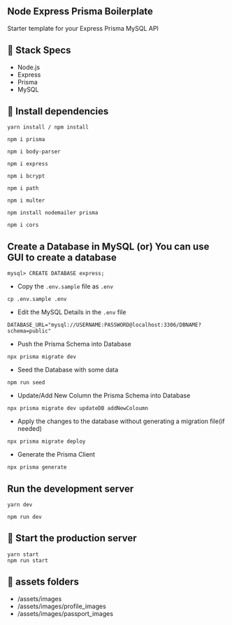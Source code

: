 ## Node Express Prisma Boilerplate

Starter template for your Express Prisma MySQL API

## 🍔 Stack Specs

- Node.js
- Express
- Prisma
- MySQL

## 🧬 Install dependencies

```
yarn install / npm install

npm i prisma

npm i body-parser

npm i express

npm i bcrypt

npm i path

npm i multer

npm install nodemailer prisma

npm i cors

```

## Create a Database in MySQL (or) You can use GUI to create a database

```
mysql> CREATE DATABASE express;
```

- Copy the `.env.sample` file as `.env`

```
cp .env.sample .env
```

- Edit the MySQL Details in the `.env` file

```
DATABASE_URL="mysql://USERNAME:PASSWORD@localhost:3306/DBNAME?schema=public"
```

- Push the Prisma Schema into Database

```
npx prisma migrate dev
```

- Seed the Database with some data

```
npm run seed
```

- Update/Add New Column the Prisma Schema into Database

```
npx prisma migrate dev updateDB addNewColoumn
```
- Apply the changes to the database without generating a migration file(if needed)

```
npx prisma migrate deploy
```

- Generate the Prisma Client

```
npx prisma generate
```

## Run the development server

```
yarn dev

npm run dev

```

## 🚀 Start the production server

```
yarn start
npm run start

```

## 🚀 assets folders

- /assets/images
- /assets/images/profile_images
- /assets/images/passport_images

```